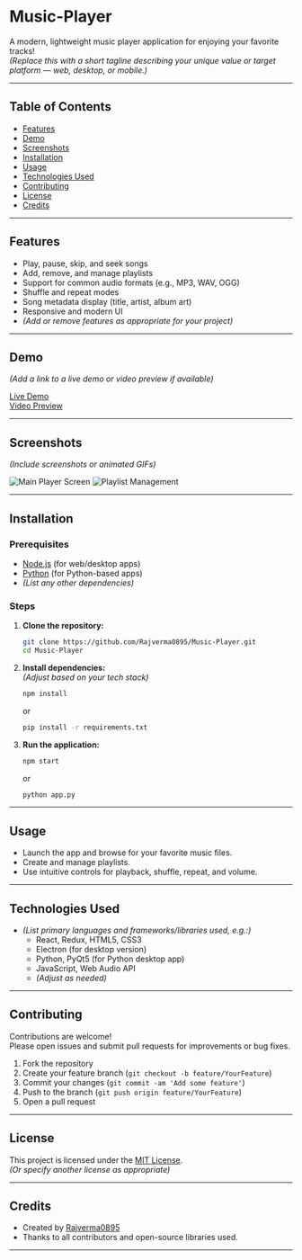 # Music-Player

A modern, lightweight music player application for enjoying your favorite tracks!  
*(Replace this with a short tagline describing your unique value or target platform — web, desktop, or mobile.)*

---

## Table of Contents

- [Features](#features)
- [Demo](#demo)
- [Screenshots](#screenshots)
- [Installation](#installation)
- [Usage](#usage)
- [Technologies Used](#technologies-used)
- [Contributing](#contributing)
- [License](#license)
- [Credits](#credits)

---

## Features

- Play, pause, skip, and seek songs
- Add, remove, and manage playlists
- Support for common audio formats (e.g., MP3, WAV, OGG)
- Shuffle and repeat modes
- Song metadata display (title, artist, album art)
- Responsive and modern UI
- *(Add or remove features as appropriate for your project)*

---

## Demo

*(Add a link to a live demo or video preview if available)*

[Live Demo](#)  
[Video Preview](#)

---

## Screenshots

*(Include screenshots or animated GIFs)*

![Main Player Screen](screenshots/main.png)
![Playlist Management](screenshots/playlist.png)

---

## Installation

### Prerequisites

- [Node.js](https://nodejs.org/) (for web/desktop apps)
- [Python](https://www.python.org/) (for Python-based apps)
- *(List any other dependencies)*

### Steps

1. **Clone the repository:**
   ```bash
   git clone https://github.com/Rajverma0895/Music-Player.git
   cd Music-Player
   ```

2. **Install dependencies:**  
   *(Adjust based on your tech stack)*
   ```bash
   npm install
   ```
   or
   ```bash
   pip install -r requirements.txt
   ```

3. **Run the application:**  
   ```bash
   npm start
   ```
   or
   ```bash
   python app.py
   ```

---

## Usage

- Launch the app and browse for your favorite music files.
- Create and manage playlists.
- Use intuitive controls for playback, shuffle, repeat, and volume.

---

## Technologies Used

- *(List primary languages and frameworks/libraries used, e.g.:)*
  - React, Redux, HTML5, CSS3
  - Electron (for desktop version)
  - Python, PyQt5 (for Python desktop app)
  - JavaScript, Web Audio API
  - *(Adjust as needed)*

---

## Contributing

Contributions are welcome!  
Please open issues and submit pull requests for improvements or bug fixes.

1. Fork the repository
2. Create your feature branch (`git checkout -b feature/YourFeature`)
3. Commit your changes (`git commit -am 'Add some feature'`)
4. Push to the branch (`git push origin feature/YourFeature`)
5. Open a pull request

---

## License

This project is licensed under the [MIT License](LICENSE).  
*(Or specify another license as appropriate)*

---

## Credits

- Created by [Rajverma0895](https://github.com/Rajverma0895)
- Thanks to all contributors and open-source libraries used.

---

